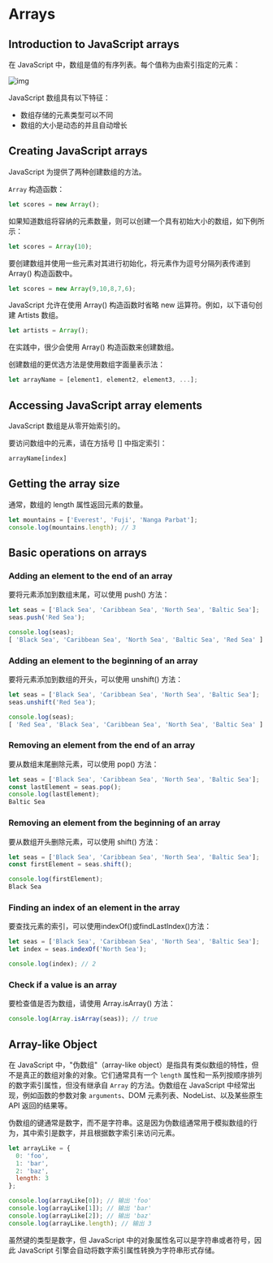 # Arrays

## Introduction to JavaScript arrays

在 JavaScript 中，数组是值的有序列表。每个值称为由索引指定的元素：

![img](https://www.javascripttutorial.net/wp-content/uploads/2022/08/JavaScript-Array.svg)

JavaScript 数组具有以下特征：

- 数组存储的元素类型可以不同
- 数组的大小是动态的并且自动增长

## Creating JavaScript arrays

JavaScript 为提供了两种创建数组的方法。

`Array` 构造函数：

```js
let scores = new Array();
```

如果知道数组将容纳的元素数量，则可以创建一个具有初始大小的数组，如下例所示：

```js
let scores = Array(10);
```

要创建数组并使用一些元素对其进行初始化，将元素作为逗号分隔列表传递到 Array() 构造函数中。

```js
let scores = new Array(9,10,8,7,6);
```

JavaScript 允许在使用 Array() 构造函数时省略 new 运算符。例如，以下语句创建 Artists 数组。

```js
let artists = Array();
```

在实践中，很少会使用 Array() 构造函数来创建数组。

创建数组的更优选方法是使用数组字面量表示法：

```js
let arrayName = [element1, element2, element3, ...];
```

## Accessing JavaScript array elements

JavaScript 数组是从零开始索引的。

要访问数组中的元素，请在方括号 [] 中指定索引：

```js
arrayName[index]
```

## Getting the array size

通常，数组的 length 属性返回元素的数量。

```js
let mountains = ['Everest', 'Fuji', 'Nanga Parbat'];
console.log(mountains.length); // 3
```

## Basic operations on arrays

### Adding an element to the end of an array

要将元素添加到数组末尾，可以使用 push() 方法：

```js
let seas = ['Black Sea', 'Caribbean Sea', 'North Sea', 'Baltic Sea'];
seas.push('Red Sea');

console.log(seas); 
[ 'Black Sea', 'Caribbean Sea', 'North Sea', 'Baltic Sea', 'Red Sea' ]
```

### Adding an element to the beginning of an array

要将元素添加到数组的开头，可以使用 unshift() 方法：

```js
let seas = ['Black Sea', 'Caribbean Sea', 'North Sea', 'Baltic Sea'];
seas.unshift('Red Sea');

console.log(seas);
[ 'Red Sea', 'Black Sea', 'Caribbean Sea', 'North Sea', 'Baltic Sea' ]
```

### Removing an element from the end of an array

要从数组末尾删除元素，可以使用 pop() 方法：

```js
let seas = ['Black Sea', 'Caribbean Sea', 'North Sea', 'Baltic Sea'];
const lastElement = seas.pop();
console.log(lastElement); 
Baltic Sea
```

### Removing an element from the beginning of an array

要从数组开头删除元素，可以使用 shift() 方法：

```js
let seas = ['Black Sea', 'Caribbean Sea', 'North Sea', 'Baltic Sea'];
const firstElement = seas.shift();

console.log(firstElement);
Black Sea
```

### Finding an index of an element in the array

要查找元素的索引，可以使用indexOf()或findLastIndex()方法：

```js
let seas = ['Black Sea', 'Caribbean Sea', 'North Sea', 'Baltic Sea'];
let index = seas.indexOf('North Sea');

console.log(index); // 2
```

### Check if a value is an array

要检查值是否为数组，请使用 Array.isArray() 方法：

```js
console.log(Array.isArray(seas)); // true
```

## Array-like Object

在 JavaScript 中，"伪数组"（array-like object）是指具有类似数组的特性，但不是真正的数组对象的对象。它们通常具有一个 `length` 属性和一系列按顺序排列的数字索引属性，但没有继承自 `Array` 的方法。伪数组在 JavaScript 中经常出现，例如函数的参数对象 `arguments`、DOM 元素列表、NodeList、以及某些原生 API 返回的结果等。

伪数组的键通常是数字，而不是字符串。这是因为伪数组通常用于模拟数组的行为，其中索引是数字，并且根据数字索引来访问元素。

```js
let arrayLike = {
  0: 'foo',
  1: 'bar',
  2: 'baz',
  length: 3
};

console.log(arrayLike[0]); // 输出 'foo'
console.log(arrayLike[1]); // 输出 'bar'
console.log(arrayLike[2]); // 输出 'baz'
console.log(arrayLike.length); // 输出 3
```

虽然键的类型是数字，但 JavaScript 中的对象属性名可以是字符串或者符号，因此 JavaScript 引擎会自动将数字索引属性转换为字符串形式存储。
